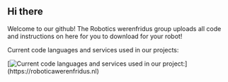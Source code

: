 ## Hi there 
Welcome to our github! 
The Robotics werenfridus group uploads all code and instructions on here for you to download for your robot!

Current code languages and services used in our projects:

[![Current code languages and services used in our project:]([https://roboticawerenfridus.nl/services](https://github.com/user-attachments/assets/aee4f306-ad7b-4e05-a957-625af347f392))](https://roboticawerenfridus.nl)
